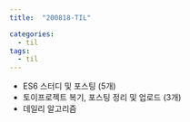 ```yaml
---
title:  "200818-TIL"

categories:
  - til
tags:
  - til
---
```

 - ES6 스터디 및 포스팅 (5개)
 - 토이프로젝트 복기, 포스팅 정리 및 업로드 (3개)
 - 데일리 알고리즘